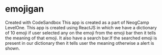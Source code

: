 # emojigan
Created with CodeSandbox
This app is created as a part of NeogCamp LevelOne.
This app is created using ReactJS in which we have a dictionary of 10 emoji if user selected any on the emoji from the emoji bar then it tells the meaning of that emoji.
It also have a search bar.If the searched emoji is present in our dictionary then it tells user the meaning otherwise a alert is shown.
